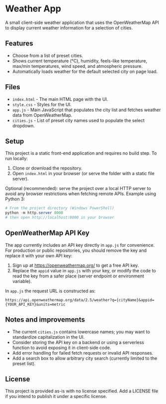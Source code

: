 # Weather App

A small client-side weather application that uses the OpenWeatherMap API to display current weather information for a selection of cities.

## Features

- Choose from a list of preset cities.
- Shows current temperature (°C), humidity, feels-like temperature, max/min temperatures, wind speed, and atmospheric pressure.
- Automatically loads weather for the default selected city on page load.

## Files

- `index.html` - The main HTML page with the UI.
- `style.css` - Styles for the UI.
- `app.js` - Main JavaScript that populates the city list and fetches weather data from OpenWeatherMap.
- `cities.js` - List of preset city names used to populate the select dropdown.

## Setup

This project is a static front-end application and requires no build step. To run locally:

1. Clone or download the repository.
2. Open `index.html` in your browser (or serve the folder with a static file server).

Optional (recommended): serve the project over a local HTTP server to avoid any browser restrictions when fetching remote APIs. Example using Python 3:

```powershell
# From the project directory (Windows PowerShell)
python -m http.server 8000
# then open http://localhost:8000 in your browser
```

## OpenWeatherMap API Key

The app currently includes an API key directly in `app.js` for convenience. For production or public repositories, you should remove the key and replace it with your own API key:

1. Sign up at https://openweathermap.org/ to get a free API key.
2. Replace the `appid` value in `app.js` with your key, or modify the code to read the key from a safer place (server endpoint or environment variable).

In `app.js` the request URL is constructed as:

```
https://api.openweathermap.org/data/2.5/weather?q={cityName}&appid={YOUR_API_KEY}&units=metric
```

## Notes and improvements

- The current `cities.js` contains lowercase names; you may want to standardize capitalization in the UI.
- Consider storing the API key on a backend or using a serverless function to avoid exposing it in client-side code.
- Add error handling for failed fetch requests or invalid API responses.
- Add a search box to allow arbitrary city search (currently limited to the preset list).

## License

This project is provided as-is with no license specified. Add a LICENSE file if you intend to publish it under a specific license.

